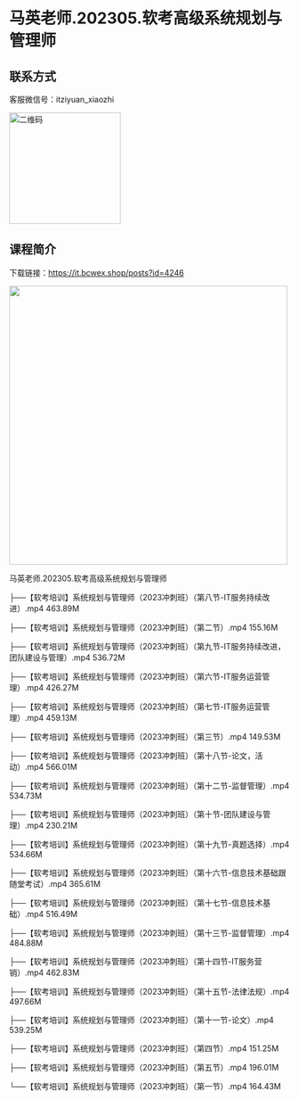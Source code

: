 # 马英老师.202305.软考高级系统规划与管理师

## 联系方式

客服微信号：itziyuan_xiaozhi

<img src="https://ziyuanyun.oss-cn-guangzhou.aliyuncs.com/common/20240614073449/666b82192834a.jpg" width="200" height="200" alt="二维码">

## 课程简介

下载链接：https://it.bcwex.shop/posts?id=4246

<img src="https://ziyuanyun.oss-cn-guangzhou.aliyuncs.com/yun/20240711142048/668f79c00f94f.jpg" width="500" alt="">

  

 马英老师.202305.软考高级系统规划与管理师

 ├──【软考培训】系统规划与管理师（2023冲刺班）（第八节-IT服务持续改进）.mp4 463.89M

 ├──【软考培训】系统规划与管理师（2023冲刺班）（第二节）.mp4 155.16M

 ├──【软考培训】系统规划与管理师（2023冲刺班）（第九节-IT服务持续改进，团队建设与管理）.mp4 536.72M

 ├──【软考培训】系统规划与管理师（2023冲刺班）（第六节-IT服务运营管理）.mp4 426.27M

 ├──【软考培训】系统规划与管理师（2023冲刺班）（第七节-IT服务运营管理）.mp4 459.13M

 ├──【软考培训】系统规划与管理师（2023冲刺班）（第三节）.mp4 149.53M

 ├──【软考培训】系统规划与管理师（2023冲刺班）（第十八节-论文，活动）.mp4 566.01M

 ├──【软考培训】系统规划与管理师（2023冲刺班）（第十二节-监督管理）.mp4 534.73M

 ├──【软考培训】系统规划与管理师（2023冲刺班）（第十节-团队建设与管理）.mp4 230.21M

 ├──【软考培训】系统规划与管理师（2023冲刺班）（第十九节-真题选择）.mp4 534.66M

 ├──【软考培训】系统规划与管理师（2023冲刺班）（第十六节-信息技术基础跟随堂考试）.mp4 365.61M

 ├──【软考培训】系统规划与管理师（2023冲刺班）（第十七节-信息技术基础）.mp4 516.49M

 ├──【软考培训】系统规划与管理师（2023冲刺班）（第十三节-监督管理）.mp4 484.88M

 ├──【软考培训】系统规划与管理师（2023冲刺班）（第十四节-IT服务营销）.mp4 462.83M

 ├──【软考培训】系统规划与管理师（2023冲刺班）（第十五节-法律法规）.mp4 497.66M

 ├──【软考培训】系统规划与管理师（2023冲刺班）（第十一节-论文）.mp4 539.25M

 ├──【软考培训】系统规划与管理师（2023冲刺班）（第四节）.mp4 151.25M

 ├──【软考培训】系统规划与管理师（2023冲刺班）（第五节）.mp4 196.01M

 └──【软考培训】系统规划与管理师（2023冲刺班）（第一节）.mp4 164.43M

  
